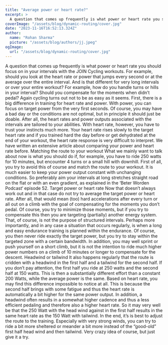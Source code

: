 ```yaml
---
title: "Average power or heart rate?"
excerpt: >
  A question that comes up frequently is what power or heart rate you should focus on in your intervals of the JOIN Cycling workouts.
coverImage: "/assets/blog/dynamic-routing/cover.jpg"
date: "2023-11-16T16:52:13.324Z"
author:
  name: "Rohan Sharma"
  picture: "/assets/blog/authors/jj.jpeg"
ogImage:
  url: "/assets/blog/dynamic-routing/cover.jpg"
---
```


A question that comes up frequently is what power or heart rate you should focus on in your intervals with the JOIN Cycling workouts. For example, should you look at the heart rate or power that jumps every second or at the average over the entire interval. And is that different for very long intervals or over your entire workout? For example, how do you handle turns or hills in your interval? Should you compensate for the moments when didn’t pedal? Again cycling turns out not to be as easy as it seems.
First, there is a big difference in training for heart rate and power. With power, you can focus on target power from the very first seconds. Of course, you may have a bad day or the conditions are not optimal, but in principle it should just be doable. After all, the heart rates and power outputs associated with the intervals are tailored to your abilities. With heart rate, however, you have to trust your instincts much more. Your heart rate rises slowly to the target heart rate and if you trained hard the day before or get dehydrated at the end of your workout, the heart rate response is very difficult to interpret. We have written an extensive article about comparing your power and heart rate before.
Matching the route to your workout
What we mainly want to talk about now is what you should do if, for example, you have to ride 250 watts for 10 minutes, but encounter 4 turns or a small hill with downhill. First of all, you try to avoid this of course and match the route to your workout. It is much easier to keep your power output constant with unchanging conditions. So preferably aim your intervals at long stretches straight road on the flat or with an even gradient, as explained in the ‘Beter Worden Podcast‘ episode 52.
Target power or heart rate
Now that doesn’t always work out and in that case do not try to average the target power or heart rate. After all, that would mean (too) hard accelerations after every turn or all out on a climb with the goal of compensating for the moments you don’t pedal. Of course, you try to minimize those moments, but if you try to compensate this then you are targeting (partially) another energy system. That, of course, is not the purpose of structured intervals.
Perhaps more importantly, and in any case a situation that occurs regularly, is when a long and easy endurance training is planned within the endurance. Of course, you then never ride exactly the target power, but you try to stay within the targeted zone with a certain bandwidth. In addition, you may well sprint or push yourself on a short climb, but it is not the intention to ride much higher power numbers on a climb of 10 minutes or longer to compensate for the descent.
Headwind or tailwind
It also happens regularly that the route is cridden with a headwind in the first half and a tailwind for the second half. If you don’t pay attention, the first half you ride at 250 watts and the second half at 150 watts. This is then a substantially different effort than a constant 200 Watts, while the average power is the same.
Based on heart rate, you may find this difference impossible to notice at all. This is because the second half brings with some fatigue and thus the heart rate is automatically a bit higher for the same power output. In addition, a headwind often results in a somewhat higher cadence and thus a less efficient pedaling and therefore also a higher heart rate. So it may very well be that the 250 Watt with the head wind against in the first half results in the same heart rate as the 150 Watt with tailwind.
In the end, it’s is best to adjust the route to the training. Especially with very strong winds, you can try to ride a bit more sheltered or meander a bit more instead of the “good-old” first half head wind and then tailwind. Very crazy idea of course, but just give it a try.